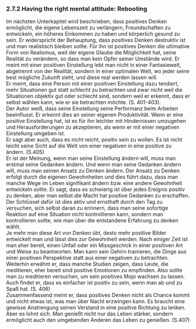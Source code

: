 ### 2.7.2 Having the right mental attitude: Rebooting

Im nächsten Unterkapitel wird beschrieben, dass positives Denken ermöglicht, die eigene Lebenszeit zu verlängern, Freundschaften zu entwickeln, ein höheres Einkommen zu haben und körperlich gesund zu sein. Er widerspricht der Behauptung, dass positives Denken destruktiv ist und man realistisch bleiben sollte. Für ihn ist positives Denken die ultimative Form von Realismus, weil der eigene Glaube die Möglichkeit hat, seine Realität zu verändern, so dass man kein Opfer seiner Umstände wird. Er meint mit einer positiven Einstellung lebt man nicht in einer Fantasiewelt, abgetrennt von der Realität, sondern in einer optimalen Welt, wo jeder seine best mögliche Zukunft sieht, und diese real werden lassen will.  
Er meint, dass eine Person mit einer positiven Einstellung dazu tendiert, mehr Situationen gut statt schlecht zu betrachten und zwar nicht weil die Situationen objektiv gut oder schlecht sind, sondern weil er erkennt, dass er selbst wählen kann, wie er sie betrachten möchte. \(S. 401-403\).  
Der Autor weiß, dass seine Einstellung seine Performanz beim Arbeiten beeinflusst. Er erkennt dies an seiner eigenen Produktivität. Wenn er eine positive Einstellung hat, ist es für ihn leichter mit Hindernissen umzugehen und Herausforderungen zu akzeptieren, als wenn er mit einer negativen Einstellung umgeben ist.  
Er sagt aber auch, dass es nicht reicht, positiv sein zu wollen. Es ist nicht leicht seine Sicht auf die Welt von einer negativen in eine positive zu ändern. \(S.405\)  
Er ist der Meinung, wenn man seine Einstellung ändern will, muss man erstmal seine Gedanken ändern. Und wenn man seine Gedanken ändern will,  muss man seinen Ansatz zu Denken ändern. Der Ansatz zu Denken erfolgt durch die eigenen Gewohnheiten und dies führt dazu, dass man manche Wege im Leben signifikant ändern bzw. eine andere Gewohnheit entwickeln sollte. Er sagt, dass es schwierig ist über jedes Ereignis positiv zu denken, aber man selbst die Macht hat positive Gedanken zu erschaffen. Der Schlüssel dafür ist dies aktiv und ernsthaft durch den Tag zu versuchen, sich selbst daran zu erinnern, dass man seine sofortige Reaktion auf eine Situation nicht kontrollieren kann, sondern man kontrollieren sollte, wie man über die entstandene Erfahrung zu denken wählt.  
Je mehr man diese Art von Denken übt, desto mehr positive Bilder entwickelt man und lässt dies zur Gewohnheit werden. Nach einiger Zeit ist man eher bereit, einen Unfall oder ein Missgeschick in einer positiven Art und Weise zu beantworten. Man kann sein Gehirn trainieren, die Dinge aus einer positiven Perspektive statt aus einer negativen zu betrachten.  
Weiterhin erwähnt er, dass manche Studien zeigen, dass Leute, die meditieren, eher bereit sind positive Emotionen zu empfinden. Also sollte man zu meditieren versuchen, um sein positives Mojo wachsen zu lassen. Auch findet er, dass es einfacher ist positiv zu sein, wenn man ab und zu Spaß hat. \(S. 406\)  
Zusammenfassend meint er, dass positives Denken nicht als Chance kommt und nicht etwas ist, was man über Nacht erzwingen kann. Es braucht eine gewisse Anstrengung seinen Verstand in eine positive Richtung zu lenken. Aber es lohnt sich. Man genießt nicht nur das Leben stärker, sondern ermöglicht auch den umgebenden Anderen das Leben zu genießen. \(S.407\)
